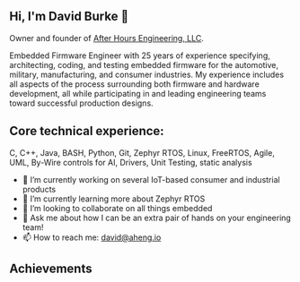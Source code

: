 ## Hi, I'm David Burke 👋

Owner and founder of [After Hours Engineering, LLC](https://aheng.io/).

Embedded Firmware Engineer with 25 years of experience specifying, architecting, coding, and testing embedded firmware for the automotive, military, manufacturing, and consumer industries. My experience includes all aspects of the process surrounding both firmware and hardware development, all while participating in and leading engineering teams toward successful production designs.

## Core technical experience: 

C, C++, Java, BASH, Python, Git, Zephyr RTOS, Linux, FreeRTOS, Agile, UML, By-Wire controls for AI, Drivers, Unit Testing, static analysis

- 🔭 I’m currently working on several IoT-based consumer and industrial products
- 🌱 I’m currently learning more about Zephyr RTOS
- 👯 I’m looking to collaborate on all things embedded
- 💬 Ask me about how I can be an extra pair of hands on your engineering team!
- 📫 How to reach me: david@aheng.io

## Achievements

<!--START_SECTION:badges-->
<!--END_SECTION:badges-->


<!--
**burke-david/burke-david** is a ✨ _special_ ✨ repository because its `README.md` (this file) appears on your GitHub profile.

Here are some ideas to get you started:

- 🔭 I’m currently working on ...
- 🌱 I’m currently learning ...
- 👯 I’m looking to collaborate on ...
- 🤔 I’m looking for help with ...
- 💬 Ask me about ...
- 📫 How to reach me: ...
- 😄 Pronouns: ...
- ⚡ Fun fact: ...
-->
